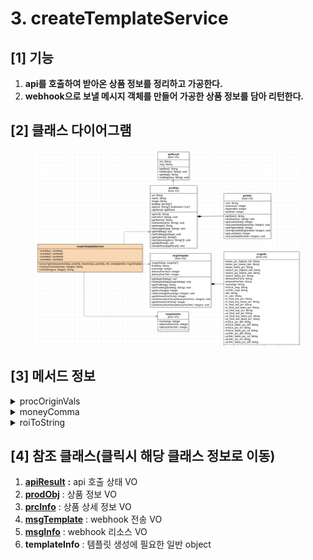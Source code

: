 # 3. createTemplateService

## \[1] 기능

1. **api를 호출하여 받아온 상품 정보를 정리하고 가공한다.**
2. **webhook으로 보낼 메시지 객체를 만들어 가공한 상품 정보를 담아 리턴한다.**

## \[2] 클래스 다이어그램

<figure><img src="../../../.gitbook/assets/image (3).png" alt=""><figcaption></figcaption></figure>

## \[3]  메서드 정보

<details>

<summary>procOriginVals</summary>

### 1. 기능

* api를 통해 조회한 상품 정보를 정리하고 가공
* webhook으로 보낼 메시지 템플릿 생성
* 최종적으로 전송할 webhook 메시지 객체 생성

### 2. 매개변수

#### **stockXData , kreamData**

* [prodObj(상품정보 VO)](broken-reference) 객체 형태
* stockX , kream 상품 정보를 맵핑

**templateInfo**

* 일반 객체 형태 (object)
* 템플릿 생성에 필요한 부가 정보를 가짐

### 3. 출력

**msgTemplate**

* [msgTemplate(webhook 전송 VO)](broken-reference) 객체 형태
* webhook 전송 메시지 내용을 가짐

</details>

<details>

<summary>moneyComma</summary>

### 1. 기능

* 숫자만 있는 형태의 가격에 세자리수 단위로 ',' 를 붙여 string 형태로 반환

### 2. 매개변수

* 가격 (int형)

### 3. 출력

* 가격 (세자리수 단위가 ','로 표시된 string형)

</details>

<details>

<summary>roiToString</summary>

### 1. 기능

* 숫자만 있는 형태의 percentage값에 '%' 를 붙여 string 형태로 반환

### 2. 매개변수

* percentage (int형)

### 3. 출력

* percentage ('%'로 표시된 string형)

</details>

## \[4] 참조 클래스(클릭시 해당 클래스 정보로 이동)

1. [**apiResult**](<../(1) VO 설계 및 설계도 작성/2./4.-apiresult-api.md>) **:**  api 호출 상태 VO
2. [**prodObj**](<../(1) VO 설계 및 설계도 작성/2./2.-prodobj.md>) : 상품 정보 VO
3. [**prcInfo**](<../(1) VO 설계 및 설계도 작성/2./3.-prcinfo.md>) : 상품 상세 정보 VO
4. [**msgTemplate**](<../(1) VO 설계 및 설계도 작성/4./2.-msgtemplate.md>) : webhook 전송 VO
5. [**msgInfo**](broken-reference) : webhook 리소스 VO
6. **templateInfo** : 템플릿 생성에 필요한 일반 object
